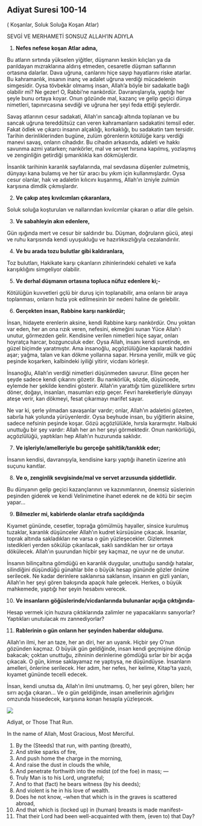 
## Adiyat Suresi 100-14

( Koşanlar, Soluk Soluğa Koşan Atlar)

SEVGİ VE MERHAMETİ SONSUZ ALLAH’IN ADIYLA

1. **Nefes nefese koşan Atlar adına,**

Bu atların sırtında yükselen yiğitler, düşmanın keskin kılıçları ya da parıldayan mızraklarına aldırış etmeden, cesaretle düşman saflarının ortasına dalarlar. Dava uğruna, canlarını hiçe sayıp hayatlarını riske atarlar. Bu kahramanlık, insanın inanç ve adalet uğruna verdiği mücadelenin simgesidir. Oysa tövbekâr olmamış insan, Allah’a böyle bir sadakatle bağlı olabilir mi? Ne gezer! O, Rabbi’ne nankördür. Davranışlarıyla, yaptığı her şeyle bunu ortaya koyar. Onun gözünde mal, kazanç ve gelip geçici dünya nimetleri, tapınırcasına sevdiği ve uğruna her şeyi feda ettiği şeylerdir.

Savaş atlarının cesur sadakati, Allah’ın sancağı altında toplanan ve bu sancak uğruna tereddütsüz can veren kahramanların sadakatini temsil eder. Fakat ödlek ve çıkarcı insanın alçaklığı, korkaklığı, bu sadakatin tam tersidir. Tarihin derinliklerinden bugüne, zulüm görenlerin kötülüğe karşı verdiği manevi savaş, onların cihadıdır. Bu cihadın arkasında, adaleti ve hakkı savunma azmi yatarken; nankörler, mal ve servet hırsına kapılmış, yozlaşmış ve zenginliğin getirdiği şımarıklıkla kan dökmüşlerdir.

İnsanlık tarihinin karanlık sayfalarında, mal sevdasına düşenler zulmetmiş, dünyayı kana bulamış ve her tür aracı bu yıkım için kullanmışlardır. Oysa cesur olanlar, hak ve adaletin kılıcını kuşanmış, Allah’ın izniyle zulmün karşısına dimdik çıkmışlardır.

2. **Ve çakıp ateş kıvılcımları çıkaranlara,**

Soluk soluğa koşturulan ve nallarından kıvılcımlar çıkaran o atlar dile gelsin.

3. **Ve sabahleyin akın edenlere,**

Gün ışığında mert ve cesur bir saldırıdır bu. Düşman, doğruların gücü, ateşi ve ruhu karşısında kendi uyuşukluğu ve hazırlıksızlığıyla cezalandırılır.

4. **Ve bu arada tozu bulutlar gibi kaldıranlara,**

Toz bulutları, Hakikate karşı çıkanların zihinlerindeki cehaleti ve kafa karışıklığını simgeliyor olabilir.

5. **Ve derhal düşmanın ortasına topluca nüfuz edenlere ki;-**

Kötülüğün kuvvetleri gçlü bir duruş için toplanabilir, ama onların bir araya toplanması, onların hızla yok edilmesinin bir nedeni haline de gelebilir.

6. **Gerçekten insan, Rabbine karşı nankördür;**

İnsan, hidayete erenlerin aksine, kendi Rabbine karşı nankördür. Onu yoktan var eden, her an ona rızık veren, nefesini, ekmeğini sunan Yüce Allah’ı unutur, görmezden gelir. Kendisine verilen nimetleri hiçe sayar, onları hoyratça harcar, bozgunculuk eder. Oysa Allah, insanı kendi suretinde, en güzel biçimde yaratmıştır. Ama insanoğlu, açgözlülüğüne kapılarak haddini aşar; yağma, talan ve kan dökme yollarına sapar. Hırsına yenilir, mülk ve güç peşinde koşarken, kalbindeki iyiliği yitirir, vicdanı körleşir.

İnsanoğlu, Allah’ın verdiği nimetleri düşünmeden savurur. Eline geçen her şeyde sadece kendi çıkarını gözetir. Bu nankörlük, sözde, düşüncede, eylemde her şekilde kendini gösterir. Allah’ın yarattığı tüm güzelliklere sırtını döner, doğayı, insanları, masumları ezip geçer. Fevri hareketleriyle dünyayı ateşe verir, kan dökmeyi, fesat çıkarmayı marifet sayar.

Ne var ki, şerle yılmadan savaşanlar vardır; onlar, Allah’ın adaletini gözeten, sabırla hak yolunda yürüyenlerdir. Oysa beyhude insan, bu yiğitlerin aksine, sadece nefsinin peşinde koşar. Gözü açgözlülükle, hırsla kararmıştır. Halbuki unuttuğu bir şey vardır: Allah her an her şeyi görmektedir. Onun nankörlüğü, açgözlülüğü, yaptıkları hep Allah’ın huzurunda saklıdır.

7. **Ve işleriyle/amelleriyle bu gerçeğe şahitlik/tanıklık eder;**

İnsanın kendisi, davranışıyla, kendisine karşı yaptığı ihanetin üzerine atılı suçunu kanıtlar.

8. **Ve o, zenginlik sevgisinde/mal ve servet arzusunda şiddetlidir.**

Bu dünyanın gelip geçici kazançlarının ve kazınımlarının, önemsiz süslerinin peşinden giderek ve kendi Velinimetine ihanet ederek ne de kötü bir seçim yapar…

9. **Bilmezler mi, kabirlerde olanlar etrafa saçıldığında**

Kıyamet gününde, cesetler, toprağa gömülmüş hayaller, sinsice kurulmuş tuzaklar, karanlık düşünceler Allah’ın kudret kürsüsüne çıkacak. İnsanlar, toprak altında sakladıkları ne varsa o gün yüzleşecekler. Gizlenmek istedikleri yerden sökülüp çıkarılacak, saklı sandıkları her sır ortaya dökülecek. Allah’ın şuurundan hiçbir şey kaçmaz, ne uyur ne de unutur.

İnsanın bilinçaltına gömdüğü en karanlık duygular, unuttuğu sandığı hatalar, silindiğini düşündüğü günahlar bile o büyük hesap gününde gözler önüne serilecek. Ne kadar derinlere saklanırsa saklansın, insanın en gizli yanları, Allah’ın her şeyi gören bakışında apaçık hale gelecek. Herkes, o büyük mahkemede, yaptığı her şeyin hesabını verecek.

10. **Ve insanların göğüslerinde/vicdanlarında bulunanlar açığa çıktığında-**

Hesap vermek için huzura çıktıklarında zalimler ne yapacaklarını sanıyorlar? Yaptıkları unutulacak mı zannediyorlar?

11. **Rablerinin o gün onların her şeyinden haberdar olduğunu.**

Allah’ın ilmi, her an taze, her an diri, her an uyanık. Hiçbir şey O’nun gözünden kaçmaz. O büyük gün geldiğinde, insan kendi geçmişine dönüp bakacak; çoktan unuttuğu, zihninin derinlerine gömdüğü sırlar bir bir açığa çıkacak. O gün, kimse saklayamaz ne yaptıysa, ne düşündüyse. İnsanların amelleri, önlerine serilecek. Her adım, her nefes, her kelime, Kitap’ta yazılı, kıyamet gününde tecelli edecek.

İnsan, kendi unutsa da, Allah’ın ilmi unutmamış. O, her şeyi gören, bilen; her sırrı açığa çıkaran… Ve o gün geldiğinde, insan amellerinin ağırlığını omzunda hissedecek, karşısına konan hesapla yüzleşecek.

[![](https://blogger.googleusercontent.com/img/b/R29vZ2xl/AVvXsEifxi_zOr8bDw73DGXVRhM9h6cp-8M4Eot7ZihHTuIg1_REc8JmLVjWaWy_4gXyYYZWWR-7d3CmJV-GnIpi4UWjfAga2K52k_yAWST8RnAMGVWtqMhKZAiGIGRR-WbMGMz8pVYWrMMao5AJXs66jnEnKwIl2lyT8l_PYayeZHtrvGjR-Gr0X_mJnWAy4yTo/s320/div3.png)](https://www.blogger.com/blog/post/edit/5724704568349331251/6774416049885214996#)

Adiyat, or Those That Run.

In the name of Allah, Most Gracious, Most Merciful.

1. By the (Steeds) that run, with panting (breath),
2. And strike sparks of fire,
3. And push home the charge in the morning,
4. And raise the dust in clouds the while,
5. And penetrate forthwith into the midst (of the foe) in mass;
—
6. Truly Man is to his Lord, ungrateful;
7. And to that (fact) he bears witness (by his deeds);
8. And violent is he in his love of wealth.
9. Does he not know, –when that which is in the graves is
scattered abroad,
10. And that which is (locked up) in (human) breasts is made
manifest–
11. That their Lord had been well-acquainted with them, (even
to) that Day?